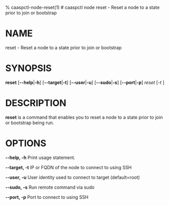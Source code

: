 % caaspctl-node-reset(1) # caaspctl node reset - Reset a node to a state prior to join or bootstrap

# NAME
reset - Reset a node to a state prior to join or bootstrap

# SYNOPSIS
**reset**
[**--help**|**-h**] [**--target**|**-t**] [**--user**|**-u**]
[**--sudo**|**-s**] [**--port**|**-p**]
*reset* [*-t <fqdn>*]

# DESCRIPTION
**reset** is a command that enables you to reset a node 
to a state prior to join or bootstrap being run.

# OPTIONS

**--help, -h**
  Print usage statement.

**--target, -t**
  IP or FQDN of the node to connect to using SSH

**--user, -u**
  User identity used to connect to target (default=root)

**--sudo, -s**
  Run remote command via sudo

**--port, -p**
  Port to connect to using SSH

